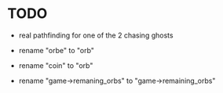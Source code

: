 # TODO

- real pathfinding for one of the 2 chasing ghosts

- rename "orbe" to "orb"
- rename "coin" to "orb"
- rename "game->remaning_orbs" to "game->remaining_orbs"
